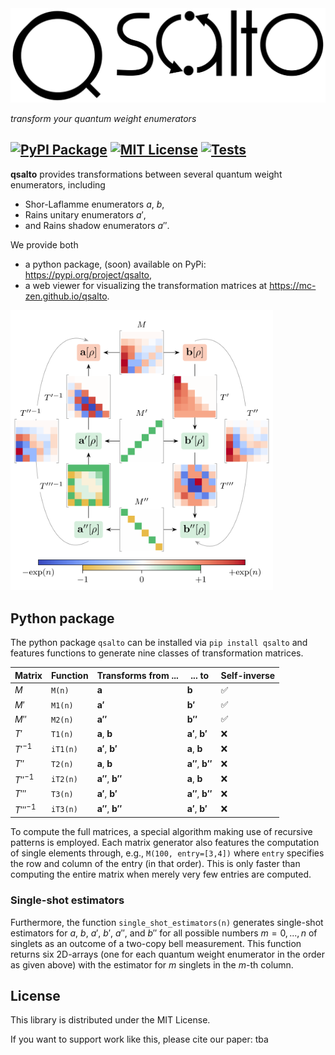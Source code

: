 
<picture>
  <source media="(prefers-color-scheme: light)" srcset="docs/media/logo.svg">
  <source media="(prefers-color-scheme: dark)" srcset="docs/media/logo-dark.svg">
  <img alt="qsalto logo" src="docs/media/logo.svg">
</picture>


_transform your quantum weight enumerators_



[![PyPI Package](https://img.shields.io/pypi/v/qsalto)](https://pypi.org/project/qsalto/)
[![MIT License](https://img.shields.io/badge/license-MIT-blue)](https://github.com/Mc-Zen/qsalto/blob/main/LICENSE)
[![Tests](https://github.com/Mc-Zen/qsalto/actions/workflows/run-tests.yml/badge.svg)](https://github.com/Mc-Zen/qsalto/actions/workflows/run-tests.yml)
---



**qsalto** provides transformations between several quantum weight enumerators, including
- Shor-Laflamme enumerators $a$, $b$,
- Rains unitary enumerators $a'$,
- and Rains shadow enumerators $a''$.


We provide both 
- a python package, (soon) available on PyPi: https://pypi.org/project/qsalto,
- a web viewer for visualizing the transformation matrices at https://mc-zen.github.io/qsalto.


<img src="docs/media/transformation-diagram.svg" width="420">

## Python package

The python package `qsalto` can be installed via `pip install qsalto` and features functions to generate nine classes of transformation matrices. 


|Matrix | Function | Transforms from ... | ... to | Self-inverse |
|-------|----------|------|---|--|
|$M$    |`M(n)`    |$\mathbf{a}$ |$\mathbf{b}$ |✅|
|$M'$    |`M1(n)`    |$\mathbf{a'}$ |$\mathbf{b'}$ |✅|
|$M''$    |`M2(n)`    |$\mathbf{a''}$ |$\mathbf{b''}$ |✅|
|$T'$    |`T1(n)`    |$\mathbf{a}$, $\mathbf{b}$ |$\mathbf{a'}$, $\mathbf{b'}$ |❌|
|$T'^{-1}$    |`iT1(n)`    |$\mathbf{a'}$, $\mathbf{b'}$ |$\mathbf{a}$, $\mathbf{b}$ |❌|
|$T''$    |`T2(n)`    |$\mathbf{a}$, $\mathbf{b}$ |$\mathbf{a''}$, $\mathbf{b''}$ |❌|
|$T''^{-1}$    |`iT2(n)`    |$\mathbf{a''}$, $\mathbf{b''}$ |$\mathbf{a}$, $\mathbf{b}$ |❌|
|$T'''$    |`T3(n)`    |$\mathbf{a'}$, $\mathbf{b'}$ |$\mathbf{a''}$, $\mathbf{b''}$ |❌|
|$T'''^{-1}$    |`iT3(n)`    |$\mathbf{a''}$, $\mathbf{b''}$ |$\mathbf{a'}$, $\mathbf{b'}$ |❌|

To compute the full matrices, a special algorithm making use of recursive patterns is employed. Each matrix generator also features the computation of single elements through, e.g., `M(100, entry=[3,4])` where `entry` specifies the row and column of the entry (in that order). This is only faster than computing the entire matrix when merely very few entries are computed. 

### Single-shot estimators

Furthermore, the function `single_shot_estimators(n)` generates single-shot estimators for $a$, $b$, $a'$, $b'$, $a''$, and $b''$ for all possible numbers $m=0,...,n$ of singlets as an outcome of a two-copy bell measurement. This function returns six 2D-arrays (one for each quantum weight enumerator in the order as given above) with the estimator for $m$ singlets in the $m$-th column. 


<!-- ❌✔️ -->

## License

This library is distributed under the MIT License.

If you want to support work like this, please cite our paper: tba
